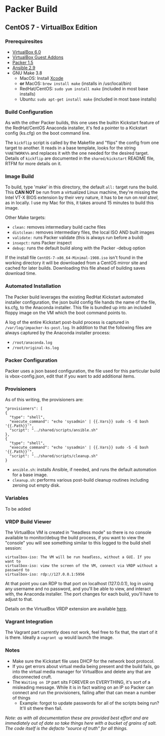 # Packer Build

## CentOS 7 - VirtualBox Edition

### Prerequiresites

* [VirtualBox 6.0](https://www.virtualbox.org/wiki/Download_Old_Builds_6_0)
* [VirtualBox Guest Addons](https://www.virtualbox.org/manual/ch04.html)
* [Packer 1.5](https://packer.io/intro/getting-started/install.html)
* [Ansible 2.9](https://docs.ansible.com/ansible/latest/installation_guide/intro_installation.html)
* GNU Make 3.8
  - MacOS: Install [Xcode](https://developer.apple.com/xcode/)
  - **or** MacOS: `brew install make` (installs in /usr/local/bin)
  - RedHat/CentOS: `sudo yum install make` (included in most base installs)
  - Ubuntu: `sudo apt-get install make` (included in most base installs)

### Build Configuration

As with the other Packer builds, this one uses the builtin Kickstart feature of the RedHat/CentOS Anaconda installer, it's fed a pointer to a Kickstart config (ks.cfg) on the boot command line.

The `kickflip` script is called by the Makefile and "flips" the config from one target to another. It reads in a base template, looks for the string `%%NETWORK%%` and replaces it with the one needed for the desired target. Details of `kickflip` are documented in the `shared/kickstart` README file, RTFM for more details on it.

### Image Build

To build, type 'make' in this directory, the default `all:` target runs the build. This **CAN NOT** be run from a virtualized Linux machine, they're missing the Intel VT-X BIOS extension by their very nature, it has to be run on *real steel*, as in locally. I use my Mac for this, it takes around 15 minutes to build this image.

Other Make targets:

* `clean:` removes intermediary build cache files
* `distclean:` removes intermediary files, the local ISO AND built images
* `validate:` runs Packer validate (this is always run before a build)
* `insepct:` runs Packer inspect
* `debug:` runs the default build along with the Packer -debug option

If the install file `CentOS-7-x86_64-Minimal-1908.iso` isn't found in the working directory it will be downloaded from a CentOS mirror site and cached for later builds. Downloading this file ahead of building saves download time.


### Automated Installation

The Packer build leverages the existing RedHat Kickstart automated installer configuration, the json build config file hands the name of the file, ks.cfg, to the Anaconda installer. This file is bundled up into an included floppy image on the VM which the boot command points to.

A log of the entire Kickstart post-build process is captured in `/var/log/impacker-ks-post.log`. In addition to that the following files are always captured by the Anaconda installer process:

* `/root/anaconda.log`
* `/root/original-ks.log`


### Packer Configuration

Packer uses a json based configuration, the file used for this particular build is vbox-config.json, edit that if you want to add additional items.


### Provisioners

As of this writing, the provisioners are:

```
"provisioners": [
{
  "type": "shell",
  "execute_command": "echo 'sysadmin' | {{.Vars}} sudo -S -E bash '{{.Path}}'",
  "script": "../shared/scripts/ansible.sh"
},
{
  "type": "shell",
  "execute_command": "echo 'sysadmin' | {{.Vars}} sudo -S -E bash '{{.Path}}'",
  "script": "../shared/scripts/cleanup.sh"
}
```

* `ansible.sh`: installs Ansible, if needed, and runs the default automation for a base image.
* `cleanup.sh`: performs various post-build cleanup routines including zeroing out empty disk.


### Variables

To be added


### VRDP Build Viewer

The VirtualBox VM is created in "headless mode" so there is no console available to monitor/debug the build process, if you want to view the "console" you will see something similar to this logged to the build shell session:

```
virtualbox-iso: The VM will be run headless, without a GUI. If you want to
virtualbox-iso: view the screen of the VM, connect via VRDP without a password to
virtualbox-iso: rdp://127.0.0.1:5956
```

At that point you can RDP to that port on localhost (127.0.0.1), log in using any username and no password, and you'll be able to view, and interact with, the Anaconda installer. The port changes for each build, you'll have to adjust to that.

Details on the VirtualBox VRDP extension are available [here](https://www.virtualbox.org/manual/ch07.html#vrde).


### Vagrant Integration

The Vagrant part currently does not work, feel free to fix that, the start of it is there. Ideally a `vagrant up` would launch the image.


### Notes

* Make sure the Kickstart file uses DHCP for the network boot protocol.
* If you get errors about virtual media being present and the build fails, go into the virtual media manager for VirtualBox and delete any that are disconnected cruft.
* The `Waiting on IP` part sits FOREVER on EVERYTHING, it's sort of a misleading message. While it is in fact waiting on an IP so Packer can connect and run the provisioners, failing after that can mean a number of things
  - Example: forgot to update passwords for all of the scripts being run? It'll sit there then fail.
    


*Note: as with all documentation these are provided best effort and are immediately out of date so take things here with a bucket of grains of salt. The code itself is the defacto "source of truth" for all things.*

